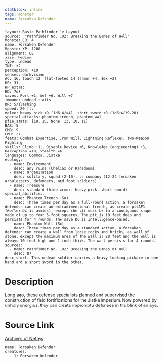 ```yaml
---
statblock: inline
tags: monster
name: Forsaken Defender
---
```

```statblock
layout: Basic Pathfinder 1e Layout
source:  "Pathfinder No. 102: Breaking the Bones of Hell"
Monster_CR: 4
name: Forsaken Defender
Monster_XP: 1200
alignment: LE
size: Medium
type: undead
INI: +2
perception: +10
senses: darkvision
AC: 16, touch 12, flat-footed 14 (armor +4, dex +2)
HP: 31
HP_extra: 
HD: 7d8
saves: Fort +2, Ref +6, Will +7
immune: undead traits
DR: 5/slashing
speed: 20 ft.
melee: heavy pick +9 (1d6+4/×4), short sword +9 (1d6+6/19-20)
special_attacks: phantom trench, phantom wall
pf1e_stats: [18, 15, None, 13, 10, 11]
BAB: 5
CMB: 9
CMD: 21
feats: Combat Expertise, Iron Will, Lightning Reflexes, Two-Weapon Fighting
skills: Climb +11, Disable Device +6, Knowledge (engineering) +8, Perception +10, Stealth +9
languages: Common, Jistka
ecology:
  - name: Environment
    desc: any ruins (Cheliax or Rahadoum)
  - name: Organisation
    desc: solitary, squad (2-10), or company (12-24 forsaken arbalesters, defenders, and foot soldiers)
  - name: Treasure
    desc: standard (hide armor, heavy pick, short sword)
special_abilities:
  - name: Phantom Trench (Su)
    desc: Three times per day as a full-round action, a forsaken defender can create an extradimensional trench, as create pitAPG (Reflex DC 14 avoids), except the pit must be in a contiguous shape made of up to four 5-foot squares. The pit is 10 feet deep and persists for 4 rounds. The save DC is Intelligence-based.
  - name: Phantom Wall (Su)
    desc: Three times per day as a standard action, a forsaken defender can create a wall from loose rocks and bricks, as wall of stone, except the maximum area of the wall is 20 feet and the wall is always 10 feet high and 1 inch thick. The wall persists for 4 rounds.
sources:
  - name: Pathfinder No. 102: Breaking the Bones of Hell
    desc: 87
desc_short: This undead soldier carries a heavy-looking pickaxe in one hand and a short sword in the other.
```
# Description
Long ago, these defense specialists planned and supervised the construction of field fortifications for the Jistka Imperium. Now powered by unholy energies, they can create impromptu defenses in the blink of an eye.
# Source Link
[Archives of Nethys](https://aonprd.com/MonsterDisplay.aspx?ItemName=Forsaken%20Defender)
```encounter-table
name: Forsaken Defender
creatures:
  - 1: Forsaken Defender
```
